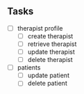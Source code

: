 ## Tasks
- [ ] therapist profile
    - [ ] create therapist
    - [ ] retrieve therapist
    - [ ] update therapist
    - [ ] delete therapist

- [ ] patients
    - [ ] update patient
    - [ ] delete patient
